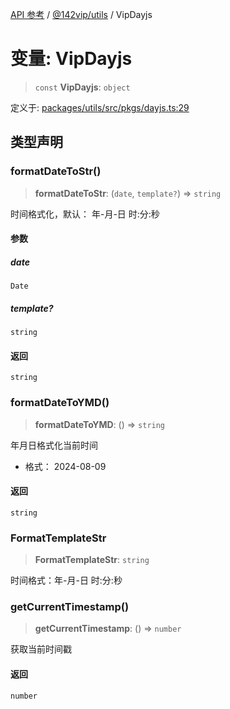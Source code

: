 [API 参考](../../../index.md) / [@142vip/utils](../index.md) / VipDayjs

# 变量: VipDayjs

> `const` **VipDayjs**: `object`

定义于: [packages/utils/src/pkgs/dayjs.ts:29](https://github.com/142vip/core-x/blob/7cfc2fa6b24172631d6526590fc6ea4be89357c6/packages/utils/src/pkgs/dayjs.ts#L29)

## 类型声明

### formatDateToStr()

> **formatDateToStr**: (`date`, `template?`) => `string`

时间格式化，默认： 年-月-日 时:分:秒

#### 参数

##### date

`Date`

##### template?

`string`

#### 返回

`string`

### formatDateToYMD()

> **formatDateToYMD**: () => `string`

年月日格式化当前时间
- 格式： 2024-08-09

#### 返回

`string`

### FormatTemplateStr

> **FormatTemplateStr**: `string`

时间格式：年-月-日 时:分:秒

### getCurrentTimestamp()

> **getCurrentTimestamp**: () => `number`

获取当前时间戳

#### 返回

`number`
